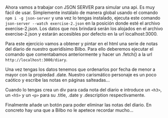 Ahora vamos a trabajar con JSON SERVER para simular una api. Es muy fácil de usar. Simplemente instálalo de manera global usando el comando `npm i -g json-server` y una vez lo tengas instalado, ejecuta este comando `json-server --watch exercise-2.json` en la posición donde esté el archivo exercise-2.json. Los datos que nos brindará serán los alojados en el archivo exercise-2.json y estarán accesibles por defecto en la url localhost:3000.

Para este ejercicio vamos a obtener y pintar en el html una serie de notas del diario de nuestro queridísimo Bilbo. Para ello deberemos ejecutar el comando que comentabamos anteriormente y hacer un .fetch() a la url `http://localhost:3000/diary`.

Una vez tengas los datos tenemos que ordenarlos por fecha de menor a mayor con la propiedad .date. Nuestro carismático personaje es un poco caótico y escribe las notas en páginas salteadas...

Cuando lo tengas crea un div para cada nota del diario e introduce un `<h3>`, un `<h5>` y un `<p>` para su .title, .date y .description respectivamente.

Finalmente añade un botón para poder eliminar las notas del diario. En concreto hay una que a Bilbo no le apetece recordar mucho...
